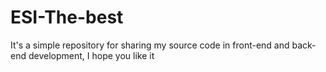 # ESI-The-best
It's a simple repository for sharing my source code in front-end and back-end development, I hope you like it
